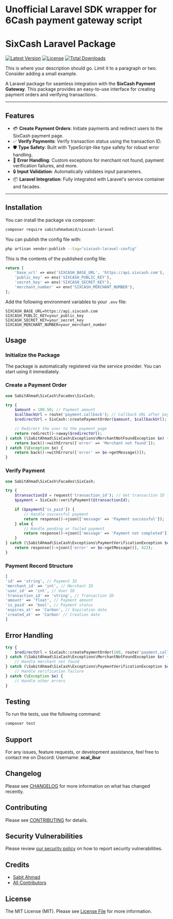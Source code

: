 # Unofficial Laravel SDK wrapper for 6Cash payment gateway script

# SixCash Laravel Package

[![Latest Version](https://img.shields.io/packagist/v/sabitahmadumid/sixcash-laravel.svg)](https://packagist.org/packages/sabitahmadumid/sixcash-laravel)
[![License](https://img.shields.io/packagist/l/sabitahmadumid/sixcash-laravel.svg)](https://packagist.org/packages/sabitahmadumid/sixcash-laravel)
[![Total Downloads](https://img.shields.io/packagist/dt/sabitahmadumid/sixcash-laravel.svg)](https://packagist.org/packages/sabitahmadumid/sixcash-laravel)

This is where your description should go. Limit it to a paragraph or two. Consider adding a small example.

A Laravel package for seamless integration with the **SixCash Payment Gateway**. This package provides an easy-to-use interface for creating payment orders and verifying transactions.


---

## Features

- 💳 **Create Payment Orders**: Initiate payments and redirect users to the SixCash payment page.
- ✅ **Verify Payments**: Verify transaction status using the transaction ID.
- 🛡 **Type Safety**: Built with TypeScript-like type safety for robust error handling.
- 🚦 **Error Handling**: Custom exceptions for merchant not found, payment verification failures, and more.
- 🔒 **Input Validation**: Automatically validates input parameters.
- 📦 **Laravel Integration**: Fully integrated with Laravel's service container and facades.

---

## Installation

You can install the package via composer:

```bash
composer require sabitahmadumid/sixcash-laravel
```

You can publish the config file with:

```bash
php artisan vendor:publish --tag="sixcash-laravel-config"
```

This is the contents of the published config file:

```php
return [
    'base_url' => env('SIXCASH_BASE_URL', 'https://api.sixcash.com'),
    'public_key' => env('SIXCASH_PUBLIC_KEY'),
    'secret_key' => env('SIXCASH_SECRET_KEY'),
    'merchant_number' => env('SIXCASH_MERCHANT_NUMBER'),
];
```

Add the following environment variables to your `.env` file:

```dotenv
SIXCASH_BASE_URL=https://api.sixcash.com
SIXCASH_PUBLIC_KEY=your_public_key
SIXCASH_SECRET_KEY=your_secret_key
SIXCASH_MERCHANT_NUMBER=your_merchant_number
```

## Usage

### Initialize the Package
The package is automatically registered via the service provider. You can start using it immediately.

### Create a Payment Order

```php
use SabitAhmad\SixCash\Facades\SixCash;

try {
    $amount = 100.50; // Payment amount
    $callbackUrl = route('payment.callback'); // Callback URL after payment
    $redirectUrl = SixCash::createPaymentOrder($amount, $callbackUrl);

    // Redirect the user to the payment page
    return redirect()->away($redirectUrl);
} catch (\SabitAhmad\SixCash\Exceptions\MerchantNotFoundException $e) {
    return back()->withErrors(['error' => 'Merchant not found']);
} catch (\Exception $e) {
    return back()->withErrors(['error' => $e->getMessage()]);
}
```

### Verify Payment

```php
use SabitAhmad\SixCash\Facades\SixCash;

try {
    $transactionId = request('transaction_id'); // Get transaction ID from request
    $payment = SixCash::verifyPayment($transactionId);

    if ($payment['is_paid']) {
        // Handle successful payment
        return response()->json(['message' => 'Payment successful']);
    } else {
        // Handle pending or failed payment
        return response()->json(['message' => 'Payment not completed']);
    }
} catch (\SabitAhmad\SixCash\Exceptions\PaymentVerificationException $e) {
    return response()->json(['error' => $e->getMessage()], 422);
}
```

### Payment Record Structure

```php
[
'id' => 'string', // Payment ID
'merchant_id' => 'int', // Merchant ID
'user_id' => 'int', // User ID
'transaction_id' => 'string', // Transaction ID
'amount' => 'float', // Payment amount
'is_paid' => 'bool', // Payment status
'expires_at' => 'Carbon', // Expiration date
'created_at' => 'Carbon' // Creation date
]
```
## Error Handling

```php
try {
    $redirectUrl = SixCash::createPaymentOrder(100, route('payment.callback'));
} catch (\SabitAhmad\SixCash\Exceptions\MerchantNotFoundException $e) {
    // Handle merchant not found
} catch (\SabitAhmad\SixCash\Exceptions\PaymentVerificationException $e) {
    // Handle verification failure
} catch (\Exception $e) {
    // Handle other errors
}
```



## Testing
To run the tests, use the following command:

```bash
composer test
```


## Support

For any issues, feature requests, or development assistance, feel free to contact me on Discord:
Username: **xcal_ibur**

## Changelog

Please see [CHANGELOG](CHANGELOG.md) for more information on what has changed recently.

## Contributing

Please see [CONTRIBUTING](CONTRIBUTING.md) for details.

## Security Vulnerabilities

Please review [our security policy](../../security/policy) on how to report security vulnerabilities.

## Credits

- [Sabit Ahmad](https://github.com/sabitahmadumid)
- [All Contributors](../../contributors)

## License

The MIT License (MIT). Please see [License File](LICENSE.md) for more information.
